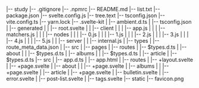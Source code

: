 |-- study
    |-- .gitignore
    |-- .npmrc
    |-- README.md
    |-- list.txt
    |-- package.json
    |-- svelte.config.js
    |-- tree.text
    |-- tsconfig.json
    |-- vite.config.ts
    |-- yarn.lock
    |-- .svelte-kit
    |   |-- ambient.d.ts
    |   |-- tsconfig.json
    |   |-- generated
    |   |   |-- root.svelte
    |   |   |-- client
    |   |   |   |-- app.js
    |   |   |   |-- matchers.js
    |   |   |   |-- nodes
    |   |   |       |-- 0.js
    |   |   |       |-- 1.js
    |   |   |       |-- 2.js
    |   |   |       |-- 3.js
    |   |   |       |-- 4.js
    |   |   |       |-- 5.js
    |   |   |-- server
    |   |       |-- internal.js
    |   |-- types
    |       |-- route_meta_data.json
    |       |-- src
    |           |-- pages
    |           |-- routes
    |               |-- $types.d.ts
    |               |-- about
    |               |   |-- $types.d.ts
    |               |-- albums
    |               |   |-- $types.d.ts
    |               |-- article
    |                   |-- $types.d.ts
    |-- src
    |   |-- app.d.ts
    |   |-- app.html
    |   |-- routes
    |       |-- +layout.svelte
    |       |-- +page.svelte
    |       |-- about
    |       |   |-- +page.svelte
    |       |-- albums
    |       |   |-- +page.svelte
    |       |-- article
    |           |-- +page.svelte
    |           |-- bulletin.svelte
    |           |-- error.svelte
    |           |-- post-list.svelte
    |           |-- tags.svelte
    |-- static
        |-- favicon.png
